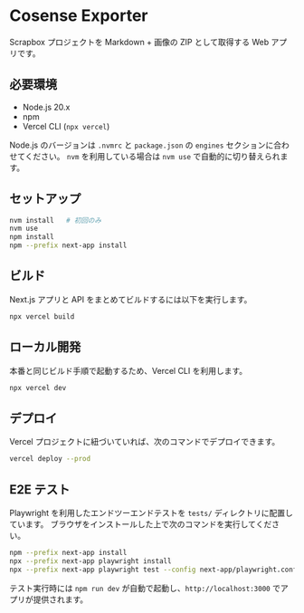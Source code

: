# Cosense Exporter

Scrapbox プロジェクトを Markdown + 画像の ZIP として取得する Web アプリです。

## 必要環境

- Node.js 20.x
- npm
- Vercel CLI (`npx vercel`)

Node.js のバージョンは `.nvmrc` と `package.json` の `engines` セクションに合わせてください。
`nvm` を利用している場合は `nvm use` で自動的に切り替えられます。

## セットアップ

```bash
nvm install   # 初回のみ
nvm use
npm install
npm --prefix next-app install
```

## ビルド

Next.js アプリと API をまとめてビルドするには以下を実行します。

```bash
npx vercel build
```

## ローカル開発

本番と同じビルド手順で起動するため、Vercel CLI を利用します。

```bash
npx vercel dev
```

## デプロイ

Vercel プロジェクトに紐づいていれば、次のコマンドでデプロイできます。

```bash
vercel deploy --prod
```

## E2E テスト

Playwright を利用したエンドツーエンドテストを `tests/` ディレクトリに配置しています。
ブラウザをインストールした上で次のコマンドを実行してください。

```bash
npm --prefix next-app install
npx --prefix next-app playwright install
npx --prefix next-app playwright test --config next-app/playwright.config.ts
```

テスト実行時には `npm run dev` が自動で起動し、`http://localhost:3000` でアプリが提供されます。

